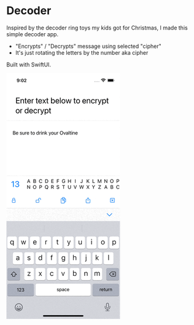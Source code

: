 # Decoder

Inspired by the decoder ring toys my kids got for Christmas, I made this simple decoder app.
- "Encrypts" / "Decrypts" message using selected "cipher"
- It's just rotating the letters by the number aka cipher

Built with SwiftUI.

![Demo video](be-sure-to-drink.gif)
